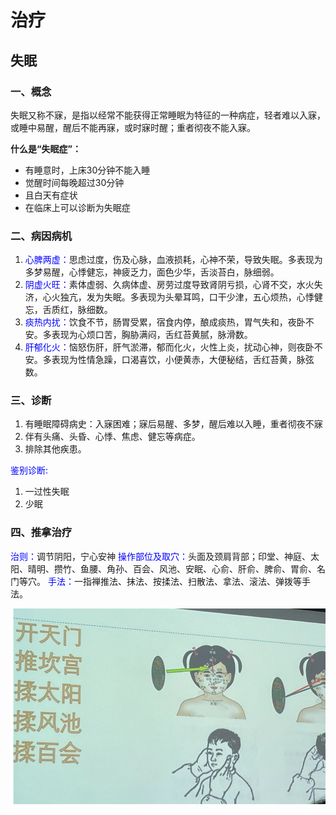 # 治疗

## 失眠

### 一、概念

失眠又称不寐，是指以经常不能获得正常睡眠为特征的一种病症，轻者难以入寐，或睡中易醒，醒后不能再寐，或时寐时醒；重者彻夜不能入寐。

**什么是“失眠症”：**

- 有睡意时，上床30分钟不能入睡
- 觉醒时间每晚超过30分钟
- 且白天有症状
- 在临床上可以诊断为失眠症

### 二、病因病机

1. <font color=blue>心脾两虚：</font>思虑过度，伤及心脉，血液损耗，心神不荣，导致失眠。多表现为多梦易醒，心悸健忘，神疲乏力，面色少华，舌淡苔白，脉细弱。
2. <font color=blue>阴虚火旺：</font>素体虚弱、久病体虚、房劳过度导致肾阴亏损，心肾不交，水火失济，心火独亢，发为失眠。多表现为头晕耳鸣，口干少津，五心烦热，心悸健忘，舌质红，脉细数。
3. <font color=blue>痰热内扰：</font>饮食不节，肠胃受累，宿食内停，酿成痰热，胃气失和，夜卧不安。多表现为心烦口苦，胸胁满闷，舌红苔黄腻，脉滑数。
4. <font color=blue>肝郁化火：</font>恼怒伤肝，肝气淤滞，郁而化火，火性上炎，扰动心神，则夜卧不安。多表现为性情急躁，口渴喜饮，小便黄赤，大便秘结，舌红苔黄，脉弦数。

### 三、诊断

1. 有睡眠障碍病史：入寐困难；寐后易醒、多梦，醒后难以入睡，重者彻夜不寐
2. 伴有头痛、头昏、心悸、焦虑、健忘等病症。
3. 排除其他疾患。

<font color=blue>鉴别诊断:</font>

1. 一过性失眠
2. 少眠

### 四、推拿治疗

<font color=blue>治则：</font>调节阴阳，宁心安神
<font color=blue>操作部位及取穴：</font>头面及颈肩背部；印堂、神庭、太阳、晴明、攒竹、鱼腰、角孙、百会、风池、安眠、心俞、肝俞、脾俞、胃俞、名门等穴。
<font color=blue>手法：</font>一指禅推法、抹法、按揉法、扫散法、拿法、滚法、弹拨等手法。

![](images/失眠手法.png)